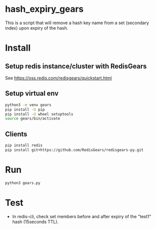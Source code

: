 # hash_expiry_gears

This is a script that will remove a hash key name from a set (secondary index) upon expiry of the hash.

# Install

## Setup redis instance/cluster with RedisGears
See https://oss.redis.com/redisgears/quickstart.html

## Setup virtual env
```sh
python3 -m venv gears 
pip install -U pip
pip install -U wheel setuptools 
source gears/bin/activate
```

## Clients

```sh
pip install redis
pip install git+https://github.com/RedisGears/redisgears-py.git
```

# Run
```sh
python3 gears.py
```

# Test
- In redis-cli, check set members before and after expiry of the "test1" hash (15seconds TTL).